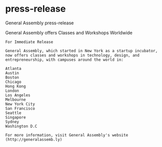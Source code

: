 # press-release
General Assembly press-release
<!doctype html>
<html>
<head>
	<meta chargset="utf-8">
	<title>GA press Release</title>
</head>
<body>
	General Assembly offers Classes and Workshops Worldwide

	For Immediate Release

	General Assembly, which started in New York as a startup incubator, now offers classes and workshops in technology, design, and entrepreneurship, with campuses around the world in:

	Atlanta
	Austin
	Boston
	Chicago
	Hong Kong
	London
	Los Angeles
	Melbourne
	New York City
	San Francisco
	Seattle
	Singapore
	Sydney
	Washington D.C

	For more information, visit General Assembly's website (http://generalassemb.ly) 
</body>
</html>

